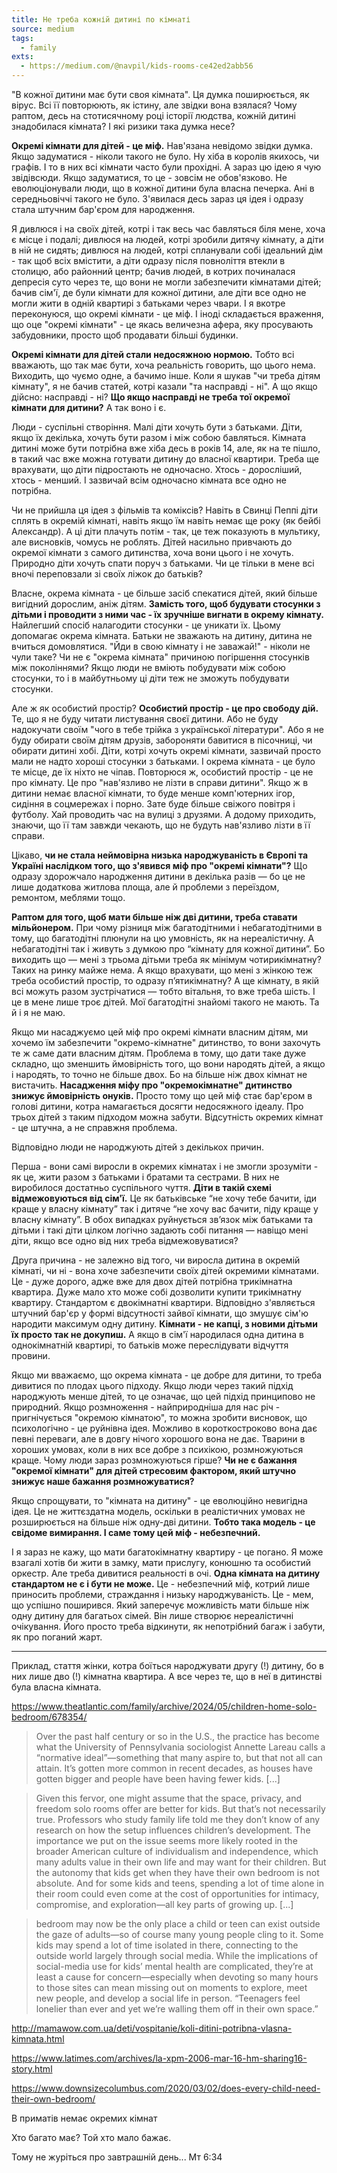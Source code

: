 ```yaml
---
title: Не треба кожній дитині по кімнаті
source: medium
tags:
  - family
exts:
  - https://medium.com/@navpil/kids-rooms-ce42ed2abb56
---
```

"В кожної дитини має бути своя кімната". Ця думка поширюється, як вірус. Всі її повторюють, як істину, але звідки вона взялася? Чому раптом, десь на стотисячному році історії людства, кожній дитині знадобилася кімната? І які ризики така думка несе?

**Окремі кімнати для дітей - це міф.** 
Нав'язана невідомо звідки думка. 
Якщо задуматися - ніколи такого не було. 
Ну хіба в королів якихось, чи графів. 
І то в них всі кімнати часто були прохідні. 
А зараз цю ідею я чую звідівсюди. 
Якщо задуматися, то це - зовсім не обов'язково. 
Не еволюціонували люди, що в кожної дитини була власна печерка. 
Ані в середньовіччі такого не було. 
З'явилася десь зараз ця ідея і одразу стала штучним бар'єром для народження.

Я дивлюся і на своїх дітей, котрі і так весь час бавляться біля мене, хоча є місце і подалі;
дивлюся на людей, котрі зробили дитячу кімнату, а діти в ній не сидять;
дивлюся на людей, котрі спланували собі ідеальний дім - так щоб всіх вмістити, а діти одразу після повноліття втекли в столицю, або районний центр;
бачив людей, в котрих починалася депресія суто через те, що вони не могли забезпечити кімнатами дітей;
бачив сім'ї, де були кімнати для кожної дитини, але діти все одно не могли жити в одній квартирі з батьками через чвари. 
І я вкотре переконуюся, що окремі кімнати - це міф.
І іноді складається враження, що оце "окремі кімнати" - це якась величезна афера, яку просувають забудовники, просто щоб продавати більші будинки.

**Окремі кімнати для дітей стали недосяжною нормою.** 
Тобто всі вважають, що так має бути, хоча реальність говорить, що цього нема. 
Виходить, що чуємо одне, а бачимо інше. 
Коли я шукав "чи треба дітям кімнату", я не бачив статей, котрі казали "та насправді - ні". 
А що якщо дійсно: насправді - ні? **Що якщо насправді не треба тої окремої кімнати для дитини?**
А так воно і є.

Люди - суспільні створіння. Малі діти хочуть бути з батьками. Діти, якщо їх декілька, хочуть бути разом і між собою бавляться.
Кімната дитині може бути потрібна вже хіба десь в років 14, але, як на те пішло, в такий час вже можна готувати дитину до власної квартири.
Треба ще врахувати, що діти підростають не одночасно. Хтось - доросліший, хтось - менший. І зазвичай всім одночасно кімната все одно не потрібна.

Чи не прийшла ця ідея з фільмів та коміксів? 
Навіть в Свинці Пеппі діти сплять в окремій кімнаті, навіть якщо їм навіть немає ще року (як бейбі Александр).
А ці діти плачуть потім - так, це теж показують в мультику, але висновків, чомусь не роблять. 
Дітей насильно привчають до окремої кімнати з самого дитинства, хоча вони цього і не хочуть. 
Природно діти хочуть спати поруч з батьками. 
Чи це тільки в мене всі вночі переповзали зі своїх ліжок до батьків?

Власне, окрема кімната - це більше засіб спекатися дітей, який більше вигідний дорослим, аніж дітям. 
**Замість того, щоб будувати стосунки з дітьми і проводити з ними час - їх зручніше вигнати в окрему кімнату.**
Найлегший спосіб налагодити стосунки - це уникати їх. 
Цьому допомагає окрема кімната.
Батьки не зважають на дитину, дитина не вчиться домовлятися.
"Йди в свою кімнату і не заважай!" - ніколи не чули таке?
Чи не є "окрема кімната" причиною погіршення стосунків між поколіннями? 
Якщо люди не вміють побудувати між собою стосунки, то і в майбутньому ці діти теж не зможуть побудувати стосунки.

Але ж як особистий простір?
**Особистий простір - це про свободу дій.** Те, що я не буду читати листування своєї дитини. Або не буду надокучати своїм "чого в тебе трійка з української літератури". Або я не буду обирати своїм дітям друзів, забороняти бавитися в пісочниці, чи обирати дитині хобі.
Діти, котрі хочуть окремі кімнати, зазвичай просто мали не надто хороші стосунки з батьками. І окрема кімната - це було те місце, де їх ніхто не чіпав. Повторюся ж, особистий простір - це не про кімнату. Це про "нав'язливо не лізти в справи дитини".
Якщо ж в дитини немає власної кімнати, то буде менше комп'ютерних ігор, сидіння в соцмережах і порно. Зате буде більше свіжого повітря і футболу. Хай проводить час на вулиці з друзями. А додому приходить, знаючи, що її там завжди чекають, що не будуть нав'язливо лізти в її справи.

Цікаво, **чи не стала неймовірна низька народжуваність в Європі та Україні наслідком того, що з'явився міф про "окремі кімнати"?** Що одразу здорожчало народження дитини в декілька разів — бо це не лише додаткова житлова площа, але й проблеми з переїздом, ремонтом, меблями тощо.

**Раптом для того, щоб мати більше ніж дві дитини, треба ставати мільйонером.** При чому різниця між багатодітними і небагатодітними в тому, що багатодітні плюнули на цю умовність, як на нереалістичну. А небагатодітні так і живуть з думкою про “кімнату для кожної дитини”. Бо виходить що — мені з трьома дітьми треба як мінімум чотирикімнатну? Таких на ринку майже нема. А якщо врахувати, що мені з жінкою теж треба особистий простір, то одразу п’ятикімнатну? А ще кімнату, в якій всі можуть разом зустрічатися — тобто вітальня, то вже треба шість. І це в мене лише троє дітей. Мої багатодітні знайомі такого не мають. Та й і я не маю.

Якщо ми насаджуємо цей міф про окремі кімнати власним дітям, ми хочемо їм забезпечити "окремо-кімнатне" дитинство, то вони захочуть те ж саме дати власним дітям. Проблема в тому, що дати таке дуже складно, що зменшить ймовірність того, що вони народять дітей, а якщо і народять, то точно не більше двох. Бо на більше ніж двох кімнат не вистачить. **Насадження міфу про "окремокімнатне" дитинство знижує ймовірність онуків.** Просто тому що цей міф стає бар'єром в голові дитини, котра намагається досягти недосяжного ідеалу. Про трьох дітей з таким підходом можна забути. Відсутність окремих кімнат - це штучна, а не справжня проблема.

Відповідно люди не народжують дітей з декількох причин.

Перша - вони самі виросли в окремих кімнатах і не змогли зрозуміти - як це, жити разом з батьками і братами та сестрами. В них не виробилося достатньо суспільного чуття. **Діти в такій схемі відмежовуються від сім'ї.** Це як батьківське “не хочу тебе бачити, іди краще у власну кімнату” так і дитяче “не хочу вас бачити, піду краще у власну кімнату”. В обох випадках руйнується зв’язок між батьками та дітьми і такі діти цілком логічно задають собі питання — навіщо мені діти, якщо все одно від них треба відмежовуватися?

Друга причина - не залежно від того, чи виросла дитина в окремій кімнаті, чи ні - вона хоче забезпечити своїх дітей окремими кімнатами. Це - дуже дорого, адже вже для двох дітей потрібна трикімнатна квартира. Дуже мало хто може собі дозволити купити трикімнатну квартиру. Стандартом є двокімнатні квартири. Відповідно з'являється штучний бар'єр у формі відсутності зайвої кімнати, що змушує сім'ю народити максимум одну дитину. **Кімнати - не капці, з новими дітьми їх просто так не докупиш.** А якщо в сім'ї народилася одна дитина в однокімнатній квартирі, то батьків може переслідувати відчуття провини.

Якщо ми вважаємо, що окрема кімната - це добре для дитини, то треба дивитися по плодах цього підходу. Якщо люди через такий підхід народжують менше дітей, то це означає, що цей підхід принципово не природний. Якщо розмноження - найприродніша для нас річ - пригнічується "окремою кімнатою", то можна зробити висновок, що психологічно - це руйнівна ідея. Можливо в короткостроково вона дає певні переваги, але в довгу нічого хорошого вона не дає. Тварини в хороших умовах, коли в них все добре з психікою, розмножуються краще. Чому люди зараз розмножуються гірше? **Чи не є бажання "окремої кімнати" для дітей стресовим фактором, який штучно знижує наше бажання розмножуватися?**

Якщо спрощувати, то "кімната на дитину" - це еволюційно невигідна ідея. Це не життєздатна модель, оскільки в реалістичних умовах не розширюється на більше ніж одну-дві дитини. **Тобто така модель - це свідоме вимирання. І саме тому цей міф - небезпечний.**

І я зараз не кажу, що мати багатокімнатну квартиру - це погано. Я може взагалі хотів би жити в замку, мати прислугу, конюшню та особистий оркестр. Але треба дивитися реальності в очі. **Одна кімната на дитину стандартом не є і бути не може.** Це - небезпечний міф, котрий лише приносить проблеми, страждання і низьку народжуваність. Це - мем, що успішно поширився. Який заперечує можливість мати більше ніж одну дитину для багатьох сімей. Він лише створює нереалістичні очікування. Його просто треба відкинути, як непотрібний багаж і забути, як про поганий жарт.

--------------

Приклад, стаття жінки, котра боїться народжувати другу (!) дитину, бо в них лише дво (!) кімнатна квартира. А все через те, що в неї в дитинстві була власна кімната.

https://www.theatlantic.com/family/archive/2024/05/children-home-solo-bedroom/678354/

> Over the past half century or so in the U.S., the practice has become what the University of Pennsylvania sociologist Annette Lareau calls a “normative ideal”—something that many aspire to, but that not all can attain. It’s gotten more common in recent decades, as houses have gotten bigger and people have been having fewer kids.
[...]

> Given this fervor, one might assume that the space, privacy, and freedom solo rooms offer are better for kids. But that’s not necessarily true. Professors who study family life told me they don’t know of any research on how the setup influences children’s development. The importance we put on the issue seems more likely rooted in the broader American culture of individualism and independence, which many adults value in their own life and may want for their children. But the autonomy that kids get when they have their own bedroom is not absolute. And for some kids and teens, spending a lot of time alone in their room could even come at the cost of opportunities for intimacy, compromise, and exploration—all key parts of growing up.
[...]

> bedroom may now be the only place a child or teen can exist outside the gaze of adults—so of course many young people cling to it. Some kids may spend a lot of time isolated in there, connecting to the outside world largely through social media. While the implications of social-media use for kids’ mental health are complicated, they’re at least a cause for concern—especially when devoting so many hours to those sites can mean missing out on moments to explore, meet new people, and develop a social life in person. “Teenagers feel lonelier than ever and yet we’re walling them off in their own space.”

http://mamawow.com.ua/deti/vospitanie/koli-ditini-potribna-vlasna-kimnata.html

https://www.latimes.com/archives/la-xpm-2006-mar-16-hm-sharing16-story.html

https://www.downsizecolumbus.com/2020/03/02/does-every-child-need-their-own-bedroom/

В приматів немає окремих кімнат

Хто багато має? Той хто мало бажає.

Тому не журіться про завтрашній день... Мт 6:34

